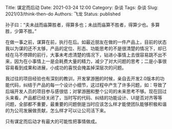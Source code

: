 Title: 谋定而后动
Date: 2021-03-24 12:00
Category: 杂谈
Tags: 杂谈
Slug: 2021/03/think-then-do
Authors: 飞龙
Status: published

孙子曰：“夫未战而庙算胜者，得算多也；未战而庙算不胜者，得算少也。多算胜，少算不胜。”

在做一事之前，谋算在前，执行在后。如最近朋友在做的一件产品上，目前的状态我以为谋的还不太够，产品的定位、形态、功能思考的不是很清楚的情况下，却已经在马不停蹄的前行，大事未考虑清楚的情况下，钻进小事情上去很容易跳不出不来，因为在小事情上一是会耗费大量的精力，减少了对大问题的思考；二是小事很容易看到成果和进展，小成功的喜悦会掩盖掉深层次的问题。

我过往的项目经验也有深刻的教训，开发掌游圈的时候，亲自去开发2.0版本的功能代码，纠结于产品的每一个设计小细节，这过程中产生了许多问题，如：导致了后端开发人员的项目参与感很低；对掌游圈和整个公司的未来思考不够。现在回过头来看，产品都已经关闭了，当时写的代码、纠结的功能设计、UI是否对齐等等问题，全部都不重要，最重要的问题倒是当时应该怎么样才能使团队能够积极和谐的为公司发展做贡献，怎么样才可以让公司活下来。

只有谋定而后动才有最大的可能性把事情做成。
